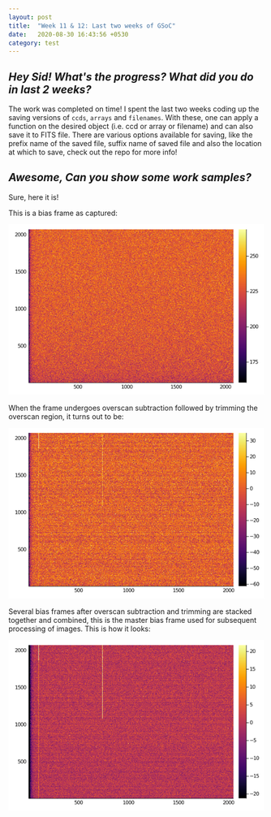 ```yaml
---
layout: post
title:  "Week 11 & 12: Last two weeks of GSoC"
date:   2020-08-30 16:43:56 +0530
category: test
---
```


## *Hey Sid! What's the progress? What did you do in last 2 weeks?*

The work was completed on time! I spent the last two weeks coding up the saving versions of `ccds`, `arrays` and `filenames`. With these, one can apply a function on the desired object (i.e. ccd or array or filename) and can also save it to FITS file. There are various options available for saving, like the prefix name of the saved file, suffix name of saved file and also the location at which to save, check out the repo for more info!

## *Awesome, Can you show some work samples?*

Sure, here it is!

This is a bias frame as captured:

<p align = "center">
<img src = "https://raw.githubusercontent.com/siddharthlal25/blog/master/_images/bias/sample.png">
</p>

When the frame undergoes overscan subtraction followed by trimming the overscan region, it turns out to be:

<p align = "center">
<img src = "https://raw.githubusercontent.com/siddharthlal25/blog/master/_images/bias/processed.png">
</p>

Several bias frames after overscan subtraction and trimming are stacked together and combined, this is the master bias frame used for subsequent processing of images. This is how it looks:

<p align = "center">
<img src = "https://raw.githubusercontent.com/siddharthlal25/blog/master/_images/bias/master.png">
</p>